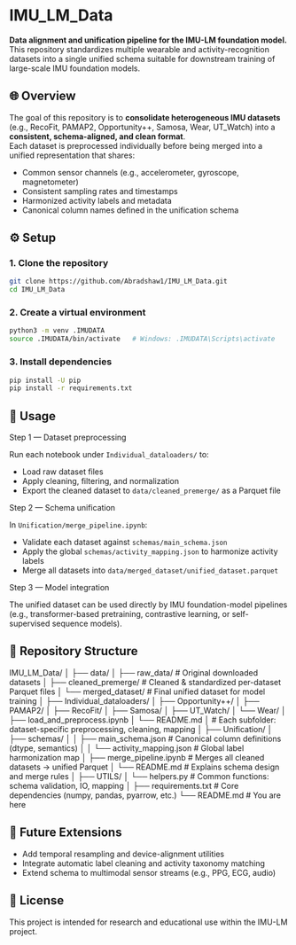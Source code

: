 # IMU_LM_Data

**Data alignment and unification pipeline for the IMU-LM foundation model.**  
This repository standardizes multiple wearable and activity-recognition datasets into a single unified schema suitable for downstream training of large-scale IMU foundation models.

## 🌐 Overview

The goal of this repository is to **consolidate heterogeneous IMU datasets** (e.g., RecoFit, PAMAP2, Opportunity++, Samosa, Wear, UT_Watch) into a **consistent, schema-aligned, and clean format**.  
Each dataset is preprocessed individually before being merged into a unified representation that shares:

- Common sensor channels (e.g., accelerometer, gyroscope, magnetometer)
- Consistent sampling rates and timestamps
- Harmonized activity labels and metadata
- Canonical column names defined in the unification schema

## ⚙️ Setup

### 1. Clone the repository

```bash
git clone https://github.com/Abradshaw1/IMU_LM_Data.git
cd IMU_LM_Data
```

### 2. Create a virtual environment

```bash
python3 -m venv .IMUDATA
source .IMUDATA/bin/activate   # Windows: .IMUDATA\Scripts\activate
```

### 3. Install dependencies

```bash
pip install -U pip
pip install -r requirements.txt
```

## 🚀 Usage

Step 1 — Dataset preprocessing

Run each notebook under `Individual_dataloaders/` to:

- Load raw dataset files
- Apply cleaning, filtering, and normalization
- Export the cleaned dataset to `data/cleaned_premerge/` as a Parquet file

Step 2 — Schema unification

In `Unification/merge_pipeline.ipynb`:

- Validate each dataset against `schemas/main_schema.json`
- Apply the global `schemas/activity_mapping.json` to harmonize activity labels
- Merge all datasets into `data/merged_dataset/unified_dataset.parquet`

Step 3 — Model integration

The unified dataset can be used directly by IMU foundation-model pipelines (e.g., transformer-based pretraining, contrastive learning, or self-supervised sequence models).

## 🧱 Repository Structure

IMU_LM_Data/
│
├── data/
│   ├── raw_data/              # Original downloaded datasets
│   ├── cleaned_premerge/      # Cleaned & standardized per-dataset Parquet files
│   └── merged_dataset/        # Final unified dataset for model training
│
├── Individual_dataloaders/
│   ├── Opportunity++/
│   ├── PAMAP2/
│   ├── RecoFit/
│   ├── Samosa/
│   ├── UT_Watch/
│   └── Wear/
│       ├── load_and_preprocess.ipynb
│       └── README.md
│   # Each subfolder: dataset-specific preprocessing, cleaning, mapping
│
├── Unification/
│   ├── schemas/
│   │   ├── main_schema.json         # Canonical column definitions (dtype, semantics)
│   │   └── activity_mapping.json    # Global label harmonization map
│   ├── merge_pipeline.ipynb        # Merges all cleaned datasets → unified Parquet
│   └── README.md                   # Explains schema design and merge rules
│
├── UTILS/
│   └── helpers.py                   # Common functions: schema validation, IO, mapping
│
├── requirements.txt                 # Core dependencies (numpy, pandas, pyarrow, etc.)
└── README.md                        # You are here


## 🧠 Future Extensions

- Add temporal resampling and device-alignment utilities
- Integrate automatic label cleaning and activity taxonomy matching
- Extend schema to multimodal sensor streams (e.g., PPG, ECG, audio)

## 📄 License

This project is intended for research and educational use within the IMU-LM project.
